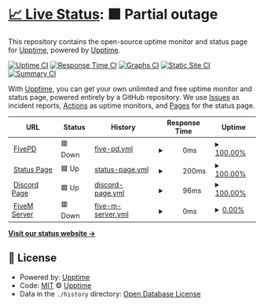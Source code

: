 # [📈 Live Status](https://status.fivepdcommunity.com): <!--live status--> **🟧 Partial outage**

This repository contains the open-source uptime monitor and status page for [Upptime](https://upptime.js.org), powered by [Upptime](https://github.com/upptime/upptime).

[![Uptime CI](https://github.com/upptime/upptime/workflows/Uptime%20CI/badge.svg)](https://github.com/upptime/upptime/actions?query=workflow%3A%22Uptime+CI%22)
[![Response Time CI](https://github.com/upptime/upptime/workflows/Response%20Time%20CI/badge.svg)](https://github.com/upptime/upptime/actions?query=workflow%3A%22Response+Time+CI%22)
[![Graphs CI](https://github.com/upptime/upptime/workflows/Graphs%20CI/badge.svg)](https://github.com/upptime/upptime/actions?query=workflow%3A%22Graphs+CI%22)
[![Static Site CI](https://github.com/upptime/upptime/workflows/Static%20Site%20CI/badge.svg)](https://github.com/upptime/upptime/actions?query=workflow%3A%22Static+Site+CI%22)
[![Summary CI](https://github.com/upptime/upptime/workflows/Summary%20CI/badge.svg)](https://github.com/upptime/upptime/actions?query=workflow%3A%22Summary+CI%22)

With [Upptime](https://upptime.js.org), you can get your own unlimited and free uptime monitor and status page, powered entirely by a GitHub repository. We use [Issues](https://github.com/upptime/upptime/issues) as incident reports, [Actions](https://github.com/upptime/upptime/actions) as uptime monitors, and [Pages](https://status.fivepdcommunity.com) for the status page.

<!--start: status pages-->
<!-- This summary is generated by Upptime (https://github.com/upptime/upptime) -->
<!-- Do not edit this manually, your changes will be overwritten -->
<!-- prettier-ignore -->
| URL | Status | History | Response Time | Uptime |
| --- | ------ | ------- | ------------- | ------ |
| <img alt="" src="https://favicons.githubusercontent.com/www.fivepdcommunity.com" height="13"> [FivePD](https://www.fivepdcommunity.com) | 🟥 Down | [five-pd.yml](https://github.com/MIFD670/FivePD/commits/HEAD/history/five-pd.yml) | <details><summary><img alt="Response time graph" src="./graphs/five-pd/response-time-week.png" height="20"> 0ms</summary><br><a href="https://status.fivepdcommunity.com/history/five-pd"><img alt="Response time 0" src="https://img.shields.io/endpoint?url=https%3A%2F%2Fraw.githubusercontent.com%2FMIFD670%2FFivePD%2FHEAD%2Fapi%2Ffive-pd%2Fresponse-time.json"></a><br><a href="https://status.fivepdcommunity.com/history/five-pd"><img alt="24-hour response time 0" src="https://img.shields.io/endpoint?url=https%3A%2F%2Fraw.githubusercontent.com%2FMIFD670%2FFivePD%2FHEAD%2Fapi%2Ffive-pd%2Fresponse-time-day.json"></a><br><a href="https://status.fivepdcommunity.com/history/five-pd"><img alt="7-day response time 0" src="https://img.shields.io/endpoint?url=https%3A%2F%2Fraw.githubusercontent.com%2FMIFD670%2FFivePD%2FHEAD%2Fapi%2Ffive-pd%2Fresponse-time-week.json"></a><br><a href="https://status.fivepdcommunity.com/history/five-pd"><img alt="30-day response time 0" src="https://img.shields.io/endpoint?url=https%3A%2F%2Fraw.githubusercontent.com%2FMIFD670%2FFivePD%2FHEAD%2Fapi%2Ffive-pd%2Fresponse-time-month.json"></a><br><a href="https://status.fivepdcommunity.com/history/five-pd"><img alt="1-year response time 0" src="https://img.shields.io/endpoint?url=https%3A%2F%2Fraw.githubusercontent.com%2FMIFD670%2FFivePD%2FHEAD%2Fapi%2Ffive-pd%2Fresponse-time-year.json"></a></details> | <details><summary><a href="https://status.fivepdcommunity.com/history/five-pd">100.00%</a></summary><a href="https://status.fivepdcommunity.com/history/five-pd"><img alt="All-time uptime 100.00%" src="https://img.shields.io/endpoint?url=https%3A%2F%2Fraw.githubusercontent.com%2FMIFD670%2FFivePD%2FHEAD%2Fapi%2Ffive-pd%2Fuptime.json"></a><br><a href="https://status.fivepdcommunity.com/history/five-pd"><img alt="24-hour uptime 100.00%" src="https://img.shields.io/endpoint?url=https%3A%2F%2Fraw.githubusercontent.com%2FMIFD670%2FFivePD%2FHEAD%2Fapi%2Ffive-pd%2Fuptime-day.json"></a><br><a href="https://status.fivepdcommunity.com/history/five-pd"><img alt="7-day uptime 100.00%" src="https://img.shields.io/endpoint?url=https%3A%2F%2Fraw.githubusercontent.com%2FMIFD670%2FFivePD%2FHEAD%2Fapi%2Ffive-pd%2Fuptime-week.json"></a><br><a href="https://status.fivepdcommunity.com/history/five-pd"><img alt="30-day uptime 100.00%" src="https://img.shields.io/endpoint?url=https%3A%2F%2Fraw.githubusercontent.com%2FMIFD670%2FFivePD%2FHEAD%2Fapi%2Ffive-pd%2Fuptime-month.json"></a><br><a href="https://status.fivepdcommunity.com/history/five-pd"><img alt="1-year uptime 100.00%" src="https://img.shields.io/endpoint?url=https%3A%2F%2Fraw.githubusercontent.com%2FMIFD670%2FFivePD%2FHEAD%2Fapi%2Ffive-pd%2Fuptime-year.json"></a></details>
| <img alt="" src="https://favicons.githubusercontent.com/status.fivepdcommunity.com" height="13"> [Status Page](https://status.fivepdcommunity.com) | 🟩 Up | [status-page.yml](https://github.com/MIFD670/FivePD/commits/HEAD/history/status-page.yml) | <details><summary><img alt="Response time graph" src="./graphs/status-page/response-time-week.png" height="20"> 200ms</summary><br><a href="https://status.fivepdcommunity.com/history/status-page"><img alt="Response time 348" src="https://img.shields.io/endpoint?url=https%3A%2F%2Fraw.githubusercontent.com%2FMIFD670%2FFivePD%2FHEAD%2Fapi%2Fstatus-page%2Fresponse-time.json"></a><br><a href="https://status.fivepdcommunity.com/history/status-page"><img alt="24-hour response time 156" src="https://img.shields.io/endpoint?url=https%3A%2F%2Fraw.githubusercontent.com%2FMIFD670%2FFivePD%2FHEAD%2Fapi%2Fstatus-page%2Fresponse-time-day.json"></a><br><a href="https://status.fivepdcommunity.com/history/status-page"><img alt="7-day response time 200" src="https://img.shields.io/endpoint?url=https%3A%2F%2Fraw.githubusercontent.com%2FMIFD670%2FFivePD%2FHEAD%2Fapi%2Fstatus-page%2Fresponse-time-week.json"></a><br><a href="https://status.fivepdcommunity.com/history/status-page"><img alt="30-day response time 337" src="https://img.shields.io/endpoint?url=https%3A%2F%2Fraw.githubusercontent.com%2FMIFD670%2FFivePD%2FHEAD%2Fapi%2Fstatus-page%2Fresponse-time-month.json"></a><br><a href="https://status.fivepdcommunity.com/history/status-page"><img alt="1-year response time 348" src="https://img.shields.io/endpoint?url=https%3A%2F%2Fraw.githubusercontent.com%2FMIFD670%2FFivePD%2FHEAD%2Fapi%2Fstatus-page%2Fresponse-time-year.json"></a></details> | <details><summary><a href="https://status.fivepdcommunity.com/history/status-page">100.00%</a></summary><a href="https://status.fivepdcommunity.com/history/status-page"><img alt="All-time uptime 100.00%" src="https://img.shields.io/endpoint?url=https%3A%2F%2Fraw.githubusercontent.com%2FMIFD670%2FFivePD%2FHEAD%2Fapi%2Fstatus-page%2Fuptime.json"></a><br><a href="https://status.fivepdcommunity.com/history/status-page"><img alt="24-hour uptime 100.00%" src="https://img.shields.io/endpoint?url=https%3A%2F%2Fraw.githubusercontent.com%2FMIFD670%2FFivePD%2FHEAD%2Fapi%2Fstatus-page%2Fuptime-day.json"></a><br><a href="https://status.fivepdcommunity.com/history/status-page"><img alt="7-day uptime 100.00%" src="https://img.shields.io/endpoint?url=https%3A%2F%2Fraw.githubusercontent.com%2FMIFD670%2FFivePD%2FHEAD%2Fapi%2Fstatus-page%2Fuptime-week.json"></a><br><a href="https://status.fivepdcommunity.com/history/status-page"><img alt="30-day uptime 100.00%" src="https://img.shields.io/endpoint?url=https%3A%2F%2Fraw.githubusercontent.com%2FMIFD670%2FFivePD%2FHEAD%2Fapi%2Fstatus-page%2Fuptime-month.json"></a><br><a href="https://status.fivepdcommunity.com/history/status-page"><img alt="1-year uptime 100.00%" src="https://img.shields.io/endpoint?url=https%3A%2F%2Fraw.githubusercontent.com%2FMIFD670%2FFivePD%2FHEAD%2Fapi%2Fstatus-page%2Fuptime-year.json"></a></details>
| <img alt="" src="https://favicons.githubusercontent.com/status.fivepdcommunity.com" height="13"> [Discord Page](https://status.fivepdcommunity.com) | 🟩 Up | [discord-page.yml](https://github.com/MIFD670/FivePD/commits/HEAD/history/discord-page.yml) | <details><summary><img alt="Response time graph" src="./graphs/discord-page/response-time-week.png" height="20"> 96ms</summary><br><a href="https://status.fivepdcommunity.com/history/discord-page"><img alt="Response time 193" src="https://img.shields.io/endpoint?url=https%3A%2F%2Fraw.githubusercontent.com%2FMIFD670%2FFivePD%2FHEAD%2Fapi%2Fdiscord-page%2Fresponse-time.json"></a><br><a href="https://status.fivepdcommunity.com/history/discord-page"><img alt="24-hour response time 73" src="https://img.shields.io/endpoint?url=https%3A%2F%2Fraw.githubusercontent.com%2FMIFD670%2FFivePD%2FHEAD%2Fapi%2Fdiscord-page%2Fresponse-time-day.json"></a><br><a href="https://status.fivepdcommunity.com/history/discord-page"><img alt="7-day response time 96" src="https://img.shields.io/endpoint?url=https%3A%2F%2Fraw.githubusercontent.com%2FMIFD670%2FFivePD%2FHEAD%2Fapi%2Fdiscord-page%2Fresponse-time-week.json"></a><br><a href="https://status.fivepdcommunity.com/history/discord-page"><img alt="30-day response time 130" src="https://img.shields.io/endpoint?url=https%3A%2F%2Fraw.githubusercontent.com%2FMIFD670%2FFivePD%2FHEAD%2Fapi%2Fdiscord-page%2Fresponse-time-month.json"></a><br><a href="https://status.fivepdcommunity.com/history/discord-page"><img alt="1-year response time 193" src="https://img.shields.io/endpoint?url=https%3A%2F%2Fraw.githubusercontent.com%2FMIFD670%2FFivePD%2FHEAD%2Fapi%2Fdiscord-page%2Fresponse-time-year.json"></a></details> | <details><summary><a href="https://status.fivepdcommunity.com/history/discord-page">100.00%</a></summary><a href="https://status.fivepdcommunity.com/history/discord-page"><img alt="All-time uptime 99.99%" src="https://img.shields.io/endpoint?url=https%3A%2F%2Fraw.githubusercontent.com%2FMIFD670%2FFivePD%2FHEAD%2Fapi%2Fdiscord-page%2Fuptime.json"></a><br><a href="https://status.fivepdcommunity.com/history/discord-page"><img alt="24-hour uptime 100.00%" src="https://img.shields.io/endpoint?url=https%3A%2F%2Fraw.githubusercontent.com%2FMIFD670%2FFivePD%2FHEAD%2Fapi%2Fdiscord-page%2Fuptime-day.json"></a><br><a href="https://status.fivepdcommunity.com/history/discord-page"><img alt="7-day uptime 100.00%" src="https://img.shields.io/endpoint?url=https%3A%2F%2Fraw.githubusercontent.com%2FMIFD670%2FFivePD%2FHEAD%2Fapi%2Fdiscord-page%2Fuptime-week.json"></a><br><a href="https://status.fivepdcommunity.com/history/discord-page"><img alt="30-day uptime 99.96%" src="https://img.shields.io/endpoint?url=https%3A%2F%2Fraw.githubusercontent.com%2FMIFD670%2FFivePD%2FHEAD%2Fapi%2Fdiscord-page%2Fuptime-month.json"></a><br><a href="https://status.fivepdcommunity.com/history/discord-page"><img alt="1-year uptime 99.99%" src="https://img.shields.io/endpoint?url=https%3A%2F%2Fraw.githubusercontent.com%2FMIFD670%2FFivePD%2FHEAD%2Fapi%2Fdiscord-page%2Fuptime-year.json"></a></details>
| <img alt="" src="https://favicons.githubusercontent.com/fivepdcommunity.com" height="13"> [FiveM Server](https://fivepdcommunity.com) | 🟥 Down | [five-m-server.yml](https://github.com/MIFD670/FivePD/commits/HEAD/history/five-m-server.yml) | <details><summary><img alt="Response time graph" src="./graphs/five-m-server/response-time-week.png" height="20"> 0ms</summary><br><a href="https://status.fivepdcommunity.com/history/five-m-server"><img alt="Response time 277" src="https://img.shields.io/endpoint?url=https%3A%2F%2Fraw.githubusercontent.com%2FMIFD670%2FFivePD%2FHEAD%2Fapi%2Ffive-m-server%2Fresponse-time.json"></a><br><a href="https://status.fivepdcommunity.com/history/five-m-server"><img alt="24-hour response time 0" src="https://img.shields.io/endpoint?url=https%3A%2F%2Fraw.githubusercontent.com%2FMIFD670%2FFivePD%2FHEAD%2Fapi%2Ffive-m-server%2Fresponse-time-day.json"></a><br><a href="https://status.fivepdcommunity.com/history/five-m-server"><img alt="7-day response time 0" src="https://img.shields.io/endpoint?url=https%3A%2F%2Fraw.githubusercontent.com%2FMIFD670%2FFivePD%2FHEAD%2Fapi%2Ffive-m-server%2Fresponse-time-week.json"></a><br><a href="https://status.fivepdcommunity.com/history/five-m-server"><img alt="30-day response time 0" src="https://img.shields.io/endpoint?url=https%3A%2F%2Fraw.githubusercontent.com%2FMIFD670%2FFivePD%2FHEAD%2Fapi%2Ffive-m-server%2Fresponse-time-month.json"></a><br><a href="https://status.fivepdcommunity.com/history/five-m-server"><img alt="1-year response time 277" src="https://img.shields.io/endpoint?url=https%3A%2F%2Fraw.githubusercontent.com%2FMIFD670%2FFivePD%2FHEAD%2Fapi%2Ffive-m-server%2Fresponse-time-year.json"></a></details> | <details><summary><a href="https://status.fivepdcommunity.com/history/five-m-server">0.00%</a></summary><a href="https://status.fivepdcommunity.com/history/five-m-server"><img alt="All-time uptime 33.75%" src="https://img.shields.io/endpoint?url=https%3A%2F%2Fraw.githubusercontent.com%2FMIFD670%2FFivePD%2FHEAD%2Fapi%2Ffive-m-server%2Fuptime.json"></a><br><a href="https://status.fivepdcommunity.com/history/five-m-server"><img alt="24-hour uptime 0.00%" src="https://img.shields.io/endpoint?url=https%3A%2F%2Fraw.githubusercontent.com%2FMIFD670%2FFivePD%2FHEAD%2Fapi%2Ffive-m-server%2Fuptime-day.json"></a><br><a href="https://status.fivepdcommunity.com/history/five-m-server"><img alt="7-day uptime 0.00%" src="https://img.shields.io/endpoint?url=https%3A%2F%2Fraw.githubusercontent.com%2FMIFD670%2FFivePD%2FHEAD%2Fapi%2Ffive-m-server%2Fuptime-week.json"></a><br><a href="https://status.fivepdcommunity.com/history/five-m-server"><img alt="30-day uptime 0.00%" src="https://img.shields.io/endpoint?url=https%3A%2F%2Fraw.githubusercontent.com%2FMIFD670%2FFivePD%2FHEAD%2Fapi%2Ffive-m-server%2Fuptime-month.json"></a><br><a href="https://status.fivepdcommunity.com/history/five-m-server"><img alt="1-year uptime 33.75%" src="https://img.shields.io/endpoint?url=https%3A%2F%2Fraw.githubusercontent.com%2FMIFD670%2FFivePD%2FHEAD%2Fapi%2Ffive-m-server%2Fuptime-year.json"></a></details>

<!--end: status pages-->

[**Visit our status website →**](https://status.fivepdcommunity.com)

## 📄 License

- Powered by: [Upptime](https://github.com/upptime/upptime)
- Code: [MIT](./LICENSE) © [Upptime](https://upptime.js.org)
- Data in the `./history` directory: [Open Database License](https://opendatacommons.org/licenses/odbl/1-0/)
